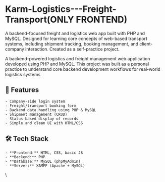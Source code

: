 # Karm-Logistics---Freight-Transport(ONLY FRONTEND)
A backend-focused freight and logistics web app built with PHP and MySQL. Designed for learning core concepts of web-based transport systems, including shipment tracking, booking management, and client-company interaction. Created as a self-practice project.

A backend-powered logistics and freight management web application developed using PHP and MySQL. This project was built as a personal practice to understand core backend development workflows for real-world logistics systems.

## 🚚 Features

    - Company-side login system
    - Freight/transport booking form
    - Backend data handling using PHP & MySQL
    - Shipment management (CRUD)
    - Status-based display of records
    - Simple and clean UI with HTML/CSS

## 🛠️ Tech Stack

    - **Frontend:** HTML, CSS, basic JS
    - **Backend:** PHP
    - **Database:** MySQL (phpMyAdmin)
    - **Server:** XAMPP (Apache + MySQL)
\
